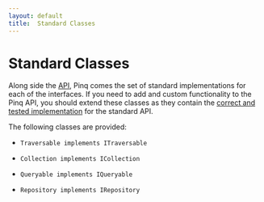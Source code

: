 ```yaml
---
layout: default
title:  Standard Classes
---
```

Standard Classes
================

Along side the [API](api.html), Pinq comes the set of standard implementations for each of
the interfaces. If you need to add and custom functionality to the Pinq API, you should extend
these classes as they contain the [correct and tested implementation](details.html) for the 
standard API.

The following classes are provided:

 - `Traversable implements ITraversable`

 - `Collection implements ICollection`

 - `Queryable implements IQueryable`

 - `Repository implements IRepository`

